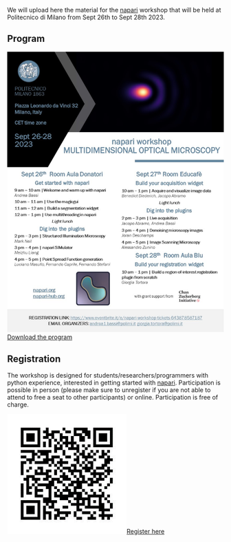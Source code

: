 We will upload here the material for the [napari] workshop that will be held at Politecnico di Milano from Sept 26th to Sept 28th 2023. 

## Program
![raw](https://github.com/andreabassi78/napari_workshop_milan/raw/main/program/Flyer.jpg)
[Download the program]

## Registration
The workshop is designed for students/researchers/programmers with python experience, interested in getting started with [napari].
Participation is possible in person (please make sure to unregister if you are not able to attend to free a seat to other participants) or online. Participation is free of charge.

![raw](https://github.com/andreabassi78/napari_workshop_milan/raw/main/program/registration.png)[Register here]

[napari]: https://github.com/napari/napari
[Download the program]: https://github.com/andreabassi78/napari_workshop_milan/raw/main/program/Flyer.pdf
[Register here]: https://www.eventbrite.it/e/napari-workshop-tickets-643878587187  